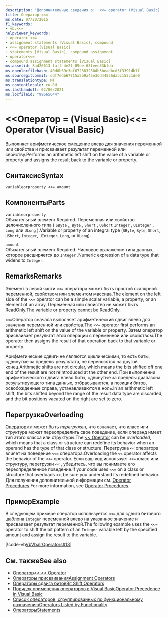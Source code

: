 ```yaml
---
description: 'Дополнительные сведения о:  <<= operator (Visual Basic)'
title: Оператор <<=
ms.date: 07/20/2015
f1_keywords:
- vb.<<=
helpviewer_keywords:
- operator <<=
- assignment statements [Visual Basic], compound
- <<= operator [Visual Basic]
- statements [Visual Basic], compound assignment
- operator<<=
- compound assignment statements [Visual Basic]
ms.assetid: 8ad26613-faff-4e2f-89ee-63feee33bfda
ms.openlocfilehash: 40d0b69c3af672383230db5beadbcd3f3391db7f
ms.sourcegitcommit: ddf7edb67715a5b9a45e3dd44536dabc153c1de0
ms.translationtype: MT
ms.contentlocale: ru-RU
ms.lasthandoff: 02/06/2021
ms.locfileid: "99665644"
---
```

# <a name="-operator-visual-basic"></a><span data-ttu-id="bb396-103">\<\<Оператор = (Visual Basic)</span><span class="sxs-lookup"><span data-stu-id="bb396-103">\<\<= Operator (Visual Basic)</span></span>

<span data-ttu-id="bb396-104">Выполняет арифметическое смещение влево для значения переменной или свойства и присваивает результат переменной или свойству.</span><span class="sxs-lookup"><span data-stu-id="bb396-104">Performs an arithmetic left shift on the value of a variable or property and assigns the result back to the variable or property.</span></span>  
  
## <a name="syntax"></a><span data-ttu-id="bb396-105">Синтаксис</span><span class="sxs-lookup"><span data-stu-id="bb396-105">Syntax</span></span>  
  
```vb  
variableorproperty <<= amount  
```  
  
## <a name="parts"></a><span data-ttu-id="bb396-106">Компоненты</span><span class="sxs-lookup"><span data-stu-id="bb396-106">Parts</span></span>  

 `variableorproperty`  
 <span data-ttu-id="bb396-107">Обязательный элемент.</span><span class="sxs-lookup"><span data-stu-id="bb396-107">Required.</span></span> <span data-ttu-id="bb396-108">Переменная или свойство целочисленного типа ( `SByte` ,, `Byte` , `Short` , `UShort` `Integer` , `UInteger` , `Long` или `ULong` ).</span><span class="sxs-lookup"><span data-stu-id="bb396-108">Variable or property of an integral type (`SByte`, `Byte`, `Short`, `UShort`, `Integer`, `UInteger`, `Long`, or `ULong`).</span></span>  
  
 `amount`  
 <span data-ttu-id="bb396-109">Обязательный элемент.</span><span class="sxs-lookup"><span data-stu-id="bb396-109">Required.</span></span> <span data-ttu-id="bb396-110">Числовое выражение типа данных, которое расширяется до `Integer` .</span><span class="sxs-lookup"><span data-stu-id="bb396-110">Numeric expression of a data type that widens to `Integer`.</span></span>  
  
## <a name="remarks"></a><span data-ttu-id="bb396-111">Remarks</span><span class="sxs-lookup"><span data-stu-id="bb396-111">Remarks</span></span>  

 <span data-ttu-id="bb396-112">Элемент в левой части `<<=` оператора может быть простой скалярной переменной, свойством или элементом массива.</span><span class="sxs-lookup"><span data-stu-id="bb396-112">The element on the left side of the `<<=` operator can be a simple scalar variable, a property, or an element of an array.</span></span> <span data-ttu-id="bb396-113">Переменная или свойство не может быть [ReadOnly](../modifiers/readonly.md).</span><span class="sxs-lookup"><span data-stu-id="bb396-113">The variable or property cannot be [ReadOnly](../modifiers/readonly.md).</span></span>  
  
 <span data-ttu-id="bb396-114">`<<=`Оператор сначала выполняет арифметический сдвиг влево для значения переменной или свойства.</span><span class="sxs-lookup"><span data-stu-id="bb396-114">The `<<=` operator first performs an arithmetic left shift on the value of the variable or property.</span></span> <span data-ttu-id="bb396-115">Затем оператор присваивает результат этой операции с переменной или свойством.</span><span class="sxs-lookup"><span data-stu-id="bb396-115">The operator then assigns the result of that operation back to that variable or property.</span></span>  
  
 <span data-ttu-id="bb396-116">Арифметические сдвиги не являются циклическими, то есть биты, сдвинутые за пределы результата, не переносятся на другой конец.</span><span class="sxs-lookup"><span data-stu-id="bb396-116">Arithmetic shifts are not circular, which means the bits shifted off one end of the result are not reintroduced at the other end.</span></span> <span data-ttu-id="bb396-117">При выполнении арифметического сдвига влево биты, сдвинутые за пределы диапазона результирующего типа данных, отбрасываются, а позиции битов, освобожденные справа, устанавливаются в ноль.</span><span class="sxs-lookup"><span data-stu-id="bb396-117">In an arithmetic left shift, the bits shifted beyond the range of the result data type are discarded, and the bit positions vacated on the right are set to zero.</span></span>  
  
## <a name="overloading"></a><span data-ttu-id="bb396-118">Перегрузка</span><span class="sxs-lookup"><span data-stu-id="bb396-118">Overloading</span></span>  

 <span data-ttu-id="bb396-119">[Оператор<<](left-shift-operator.md) может быть *перегружен*, что означает, что класс или структура может переопределить свое поведение, если операнд имеет тип этого класса или структуры.</span><span class="sxs-lookup"><span data-stu-id="bb396-119">The [<< Operator](left-shift-operator.md) can be *overloaded*, which means that a class or structure can redefine its behavior when an operand has the type of that class or structure.</span></span> <span data-ttu-id="bb396-120">Перегрузка `<<` оператора влияет на поведение `<<=` оператора.</span><span class="sxs-lookup"><span data-stu-id="bb396-120">Overloading the `<<` operator affects the behavior of the `<<=` operator.</span></span> <span data-ttu-id="bb396-121">Если ваш код использует `<<=` класс или структуру, перегрузки `<<` , убедитесь, что вы понимаете его переопределенное поведение.</span><span class="sxs-lookup"><span data-stu-id="bb396-121">If your code uses `<<=` on a class or structure that overloads `<<`, be sure you understand its redefined behavior.</span></span> <span data-ttu-id="bb396-122">Для получения дополнительной информации см. [Operator Procedures](../../programming-guide/language-features/procedures/operator-procedures.md).</span><span class="sxs-lookup"><span data-stu-id="bb396-122">For more information, see [Operator Procedures](../../programming-guide/language-features/procedures/operator-procedures.md).</span></span>  
  
## <a name="example"></a><span data-ttu-id="bb396-123">Пример</span><span class="sxs-lookup"><span data-stu-id="bb396-123">Example</span></span>  

 <span data-ttu-id="bb396-124">В следующем примере оператор используется `<<=` для сдвига битового шаблона `Integer` переменной влево на указанное значение и присваивает результат переменной.</span><span class="sxs-lookup"><span data-stu-id="bb396-124">The following example uses the `<<=` operator to shift the bit pattern of an `Integer` variable left by the specified amount and assign the result to the variable.</span></span>  
  
 [!code-vb[VbVbalrOperators#13](~/samples/snippets/visualbasic/VS_Snippets_VBCSharp/VbVbalrOperators/VB/Class1.vb#13)]  
  
## <a name="see-also"></a><span data-ttu-id="bb396-125">См. также</span><span class="sxs-lookup"><span data-stu-id="bb396-125">See also</span></span>

- [<span data-ttu-id="bb396-126"> Оператор<< </span><span class="sxs-lookup"><span data-stu-id="bb396-126"><< Operator</span></span>](left-shift-operator.md)
- [<span data-ttu-id="bb396-127">Операторы присваивания</span><span class="sxs-lookup"><span data-stu-id="bb396-127">Assignment Operators</span></span>](assignment-operators.md)
- [<span data-ttu-id="bb396-128">Операторы сдвига битов</span><span class="sxs-lookup"><span data-stu-id="bb396-128">Bit Shift Operators</span></span>](bit-shift-operators.md)
- [<span data-ttu-id="bb396-129">Порядок применения операторов в Visual Basic</span><span class="sxs-lookup"><span data-stu-id="bb396-129">Operator Precedence in Visual Basic</span></span>](operator-precedence.md)
- [<span data-ttu-id="bb396-130">Список операторов, сгруппированных по функциональному назначению</span><span class="sxs-lookup"><span data-stu-id="bb396-130">Operators Listed by Functionality</span></span>](operators-listed-by-functionality.md)
- [<span data-ttu-id="bb396-131">Операторы</span><span class="sxs-lookup"><span data-stu-id="bb396-131">Statements</span></span>](../../programming-guide/language-features/statements.md)
